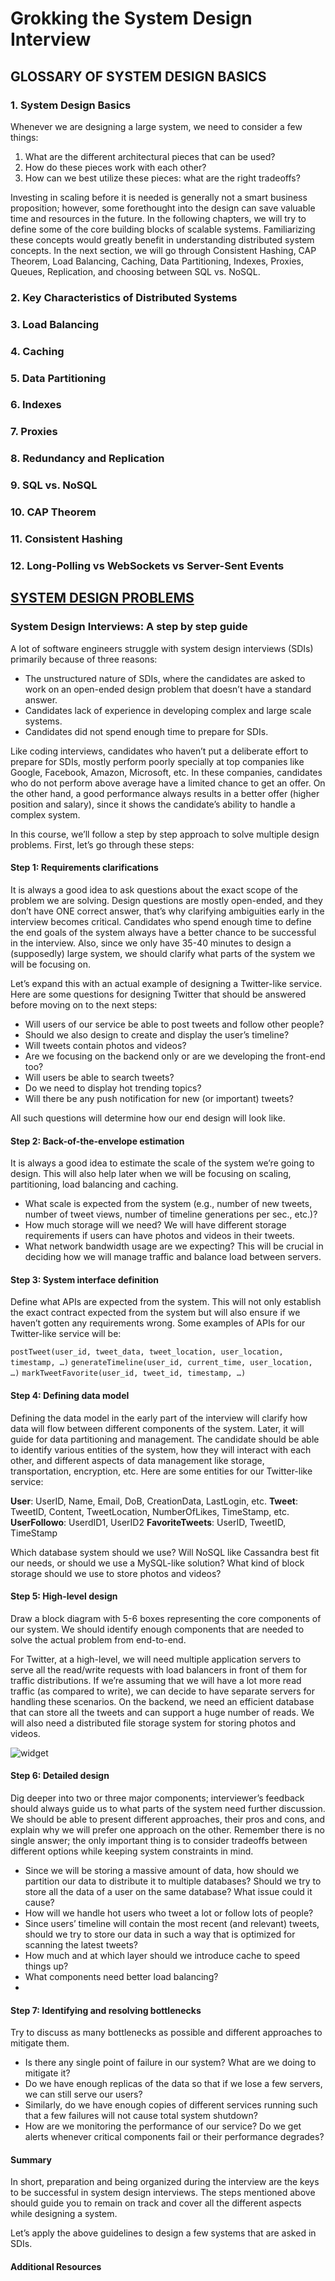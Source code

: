 # Grokking the System Design Interview
## GLOSSARY OF SYSTEM DESIGN BASICS

### 1. System Design Basics
Whenever we are designing a large system, we need to consider a few things:

1. What are the different architectural pieces that can be used?
2. How do these pieces work with each other?
3. How can we best utilize these pieces: what are the right tradeoffs?

Investing in scaling before it is needed is generally not a smart business proposition; however, some forethought into the design can save valuable time and resources in the future. In the following chapters, we will try to define some of the core building blocks of scalable systems. Familiarizing these concepts would greatly benefit in understanding distributed system concepts. In the next section, we will go through Consistent Hashing, CAP Theorem, Load Balancing, Caching, Data Partitioning, Indexes, Proxies, Queues, Replication, and choosing between SQL vs. NoSQL.


### 2. Key Characteristics of Distributed Systems
### 3. Load Balancing
### 4. Caching
### 5. Data Partitioning
### 6. Indexes
### 7. Proxies
### 8. Redundancy and Replication
### 9. SQL vs. NoSQL
### 10. CAP Theorem
### 11. Consistent Hashing
### 12. Long-Polling vs WebSockets vs Server-Sent Events

## [SYSTEM DESIGN PROBLEMS](System-Design-Problems/)
### System Design Interviews: A step by step guide

A lot of software engineers struggle with system design interviews (SDIs) primarily because of three reasons:

  - The unstructured nature of SDIs, where the candidates are asked to work on an open-ended design problem that doesn’t have a standard answer.
  - Candidates lack of experience in developing complex and large scale systems.
  - Candidates did not spend enough time to prepare for SDIs.

Like coding interviews, candidates who haven’t put a deliberate effort to prepare for SDIs, mostly perform poorly specially at top companies like Google, Facebook, Amazon, Microsoft, etc. In these companies, candidates who do not perform above average have a limited chance to get an offer. On the other hand, a good performance always results in a better offer (higher position and salary), since it shows the candidate’s ability to handle a complex system.

In this course, we’ll follow a step by step approach to solve multiple design problems. First, let’s go through these steps:

#### **Step 1: Requirements clarifications**
It is always a good idea to ask questions about the exact scope of the problem we are solving. Design questions are mostly open-ended, and they don’t have ONE correct answer, that’s why clarifying ambiguities early in the interview becomes critical. Candidates who spend enough time to define the end goals of the system always have a better chance to be successful in the interview. Also, since we only have 35-40 minutes to design a (supposedly) large system, we should clarify what parts of the system we will be focusing on.

Let’s expand this with an actual example of designing a Twitter-like service. Here are some questions for designing Twitter that should be answered before moving on to the next steps:

  - Will users of our service be able to post tweets and follow other people?
  - Should we also design to create and display the user’s timeline?
  - Will tweets contain photos and videos?
  - Are we focusing on the backend only or are we developing the front-end too?
  - Will users be able to search tweets?
  - Do we need to display hot trending topics?
  - Will there be any push notification for new (or important) tweets?

All such questions will determine how our end design will look like.

#### **Step 2: Back-of-the-envelope estimation**
It is always a good idea to estimate the scale of the system we’re going to design. This will also help later when we will be focusing on scaling, partitioning, load balancing and caching.

  - What scale is expected from the system (e.g., number of new tweets, number of tweet views, number of timeline generations per sec., etc.)?
  - How much storage will we need? We will have different storage requirements if users can have photos and videos in their tweets.
  - What network bandwidth usage are we expecting? This will be crucial in deciding how we will manage traffic and balance load between servers.

#### **Step 3: System interface definition**
Define what APIs are expected from the system. This will not only establish the exact contract expected from the system but will also ensure if we haven’t gotten any requirements wrong. Some examples of APIs for our Twitter-like service will be:

``` postTweet(user_id, tweet_data, tweet_location, user_location, timestamp, …) ```
``` generateTimeline(user_id, current_time, user_location, …) ```
``` markTweetFavorite(user_id, tweet_id, timestamp, …) ```

#### **Step 4: Defining data model**
Defining the data model in the early part of the interview will clarify how data will flow between different components of the system. Later, it will guide for data partitioning and management. The candidate should be able to identify various entities of the system, how they will interact with each other, and different aspects of data management like storage, transportation, encryption, etc. Here are some entities for our Twitter-like service:

**User**: UserID, Name, Email, DoB, CreationData, LastLogin, etc.
**Tweet**: TweetID, Content, TweetLocation, NumberOfLikes, TimeStamp, etc.
**UserFollowo**: UserdID1, UserID2
**FavoriteTweets**: UserID, TweetID, TimeStamp

Which database system should we use? Will NoSQL like Cassandra best fit our needs, or should we use a MySQL-like solution? What kind of block storage should we use to store photos and videos?

#### **Step 5: High-level design**
Draw a block diagram with 5-6 boxes representing the core components of our system. We should identify enough components that are needed to solve the actual problem from end-to-end.

For Twitter, at a high-level, we will need multiple application servers to serve all the read/write requests with load balancers in front of them for traffic distributions. If we’re assuming that we will have a lot more read traffic (as compared to write), we can decide to have separate servers for handling these scenarios. On the backend, we need an efficient database that can store all the tweets and can support a huge number of reads. We will also need a distributed file storage system for storing photos and videos.

![widget](step-5-high-level-design.png)

#### **Step 6: Detailed design**
Dig deeper into two or three major components; interviewer’s feedback should always guide us to what parts of the system need further discussion. We should be able to present different approaches, their pros and cons, and explain why we will prefer one approach on the other. Remember there is no single answer; the only important thing is to consider tradeoffs between different options while keeping system constraints in mind.

  - Since we will be storing a massive amount of data, how should we partition our data to distribute it to multiple databases? Should we try to store all the data of a user on the same database? What issue could it cause?
  - How will we handle hot users who tweet a lot or follow lots of people?
  - Since users’ timeline will contain the most recent (and relevant) tweets, should we try to store our data in such a way that is optimized for scanning the latest tweets?
  - How much and at which layer should we introduce cache to speed things up?
  - What components need better load balancing?
  -
#### **Step 7: Identifying and resolving bottlenecks**
Try to discuss as many bottlenecks as possible and different approaches to mitigate them.

  - Is there any single point of failure in our system? What are we doing to mitigate it?
  - Do we have enough replicas of the data so that if we lose a few servers, we can still serve our users?
  - Similarly, do we have enough copies of different services running such that a few failures will not cause total system shutdown?
  - How are we monitoring the performance of our service? Do we get alerts whenever critical components fail or their performance degrades?

#### Summary
In short, preparation and being organized during the interview are the keys to be successful in system design interviews. The steps mentioned above should guide you to remain on track and cover all the different aspects while designing a system.

Let’s apply the above guidelines to design a few systems that are asked in SDIs.

#### Additional Resources
